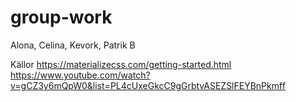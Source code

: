 # group-work
Alona, Celina, Kevork, Patrik B

Källor
https://materializecss.com/getting-started.html
https://www.youtube.com/watch?v=gCZ3y6mQpW0&list=PL4cUxeGkcC9gGrbtvASEZSlFEYBnPkmff
